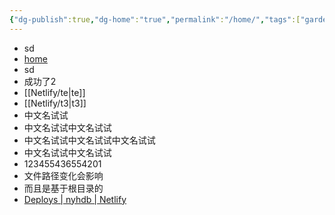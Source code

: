 ```yaml
---
{"dg-publish":true,"dg-home":"true","permalink":"/home/","tags":["gardenEntry"],"dgPassFrontmatter":true,"noteIcon":""}
---
```


- sd
- [home](https://nyhdb.netlify.app/)
- sd
- 成功了2
- [[Netlify/te\|te]]
- [[Netlify/t3\|t3]]
- 中文名试试
- 中文名试试中文名试试
- 中文名试试中文名试试中文名试试
- 中文名试试中文名试试
- 123455436554201
- 文件路径变化会影响
- 而且是基于根目录的
- [Deploys | nyhdb | Netlify](https://app.netlify.com/sites/nyhdb/deploys)
